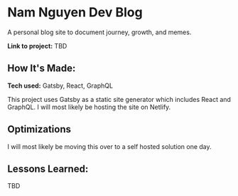 # Nam Nguyen Dev Blog
A personal blog site to document journey, growth, and memes. 

**Link to project:** 
TBD

## How It's Made:

**Tech used:** Gatsby, React, GraphQL

This project uses Gatsby as a static site generator which includes React and GraphQL. I will most likely be hosting the site on Netlify.

## Optimizations

I will most likely be moving this over to a self hosted solution one day.

## Lessons Learned:

TBD
